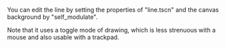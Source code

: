 You can edit the line by setting the properties of "line.tscn" and the canvas background by "self_modulate". 

Note that it uses a toggle mode of drawing, which is less strenuous with a mouse and also usable with a trackpad.
